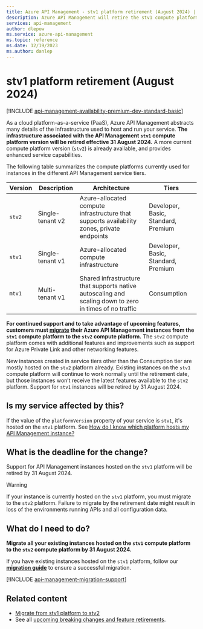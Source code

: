 ```yaml
---
title: Azure API Management - stv1 platform retirement (August 2024) | Microsoft Docs
description: Azure API Management will retire the stv1 compute platform effective 31 August 2024. Instances hosted on the stv1 platform must be migrated to the stv2 platform.
services: api-management
author: dlepow
ms.service: azure-api-management
ms.topic: reference
ms.date: 12/19/2023
ms.author: danlep
---
```


# stv1 platform retirement (August 2024)

[!INCLUDE [api-management-availability-premium-dev-standard-basic](../../../includes/api-management-availability-premium-dev-standard-basic.md)]

As a cloud platform-as-a-service (PaaS), Azure API Management abstracts many details of the infrastructure used to host and run your service. **The infrastructure associated with the API Management `stv1` compute platform version will be retired effective 31 August 2024.** A more current compute platform version (`stv2`) is already available, and provides enhanced service capabilities. 

The following table summarizes the compute platforms currently used for instances in the different API Management service tiers. 

| Version | Description | Architecture | Tiers |
| -------| ----------| ----------- | ---- |
| `stv2` | Single-tenant v2 | Azure-allocated compute infrastructure that supports availability zones, private endpoints | Developer, Basic, Standard, Premium |
| `stv1` |  Single-tenant v1 | Azure-allocated compute infrastructure |  Developer, Basic, Standard, Premium | 
| `mtv1` | Multi-tenant v1 |  Shared infrastructure that supports native autoscaling and scaling down to zero in times of no traffic |  Consumption |

**For continued support and to take advantage of upcoming features, customers must [migrate](../migrate-stv1-to-stv2.md) their Azure API Management instances from the `stv1` compute platform to the `stv2` compute platform.** The `stv2` compute platform comes with additional features and improvements such as support for Azure Private Link and other networking features. 

New instances created in service tiers other than the Consumption tier are mostly hosted on the `stv2` platform already. Existing instances on the `stv1` compute platform will continue to work normally until the retirement date, but those instances won’t receive the latest features available to the `stv2` platform. Support for `stv1` instances will be retired by 31 August 2024.  

## Is my service affected by this?

If the value of the `platformVersion` property of your service is `stv1`, it's hosted on the `stv1` platform. See [How do I know which platform hosts my API Management instance?](../compute-infrastructure.md#how-do-i-know-which-platform-hosts-my-api-management-instance)

## What is the deadline for the change?

Support for API Management instances hosted on the `stv1` platform will be retired by 31 August 2024.

> [!WARNING]
> If your instance is currently hosted on the `stv1` platform, you must migrate to the `stv2` platform. Failure to migrate by the retirement date might result in loss of the environments running APIs and all configuration data.


## What do I need to do?

**Migrate all your existing instances hosted on the `stv1` compute platform to the `stv2` compute platform by 31 August 2024.**  

If you have existing instances hosted on the `stv1` platform, follow our **[migration guide](../migrate-stv1-to-stv2.md)** to ensure a successful migration. 

[!INCLUDE [api-management-migration-support](../../../includes/api-management-migration-support.md)]

## Related content

* [Migrate from stv1 platform to stv2](../migrate-stv1-to-stv2.md)
* See all [upcoming breaking changes and feature retirements](overview.md).

